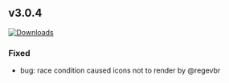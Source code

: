 ## v3.0.4
[![Downloads](https://img.shields.io/github/downloads/artem-sedykh/mini-humidifier/v3.0.4/total.svg)](https://github.com/artem-sedykh/mini-humidifier/releases/tag/v3.0.4)

### Fixed
- bug: race condition caused icons not to render by @regevbr
